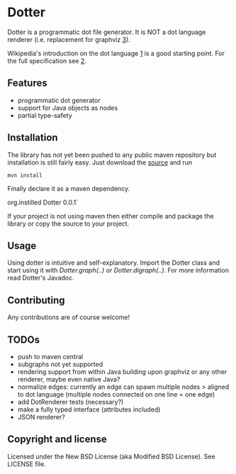 # Dotter
Dotter is a programmatic dot file generator. It is NOT a dot language renderer 
(i.e. replacement for graphviz [3]).

Wikipedia's introduction on the dot language [1] is a good starting point. For 
the full specification see [2].

[1]: http://en.wikipedia.org/wiki/DOT_language
[2]: http://www.graphviz.org/content/dot-language.
[3]: http://www.graphviz.org/

## Features
- programmatic dot generator
- support for Java objects as nodes
- partial type-safety

## Installation
The library has not yet been pushed to any public maven repository but 
installation is still fairly easy. Just download the [source][allsrc] and run

`mvn install`

Finally declare it as a maven dependency.

  <dependency>
	<groupId>org.instilled</groupId>
	<artifactId>Dotter</artifactId>
	<version>0.0.1</version>`
  </dependency>

If your project is not using maven then either compile and package the library 
or copy the source to your project.

[allsrc]: https://github.com/instilled/dotter/zipball/master

## Usage
Using dotter is intuitive and self-explanatory. Import the Dotter class and 
start using it with *Dotter.graph(..)* or *Dotter.digraph(..)*. For more
information read Dotter's Javadoc. 

## Contributing
Any contributions are of course welcome! 

## TODOs
* push to maven central
* subgraphs not yet supported
* rendering support from within Java building upon graphviz or any other 
   renderer, maybe even native Java?
* normalize edges: currently an edge can spawn multiple nodes > aligned to 
   dot language (multiple nodes connected on one line = one edge)
* add DotRenderer tests (necessary?)
* make a fully typed interface (attributes included)
* JSON renderer?

## Copyright and license
Licensed under the New BSD License (aka Modified BSD License). See LICENSE file.
